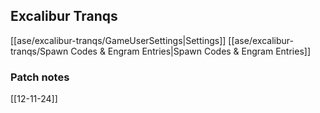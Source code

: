 ## Excalibur Tranqs
[[ase/excalibur-tranqs/GameUserSettings|Settings]]
[[ase/excalibur-tranqs/Spawn Codes & Engram Entries|Spawn Codes & Engram Entries]]
### Patch notes
[[12-11-24]]